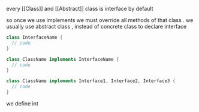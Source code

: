 
every [[Class]] and [[Abstract]] class is interface by default 

so once we use implements we must override all methods of that class . we usually use abstract class , instead of concrete class to declare interface

```dart
class InterfaceName {
  // code
}

class ClassName implements InterfaceName {
  // code
}

class ClassName implements Interface1, Interface2, Interface3 {
  // code
}
```


we define int